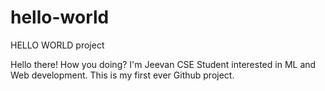 # hello-world
HELLO WORLD project


Hello there!
How you doing?
I'm Jeevan CSE Student interested in ML and Web development.
This is my first ever Github project.
